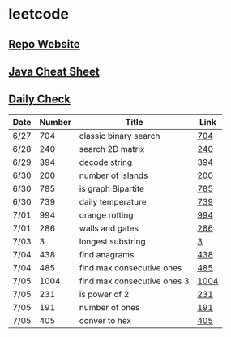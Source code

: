 # leetcode

## [Repo Website](https://simonzhang0428.github.io/leetcode/)
## [Java Cheat Sheet](CheatSheet.pdf)
## [Daily Check](DailyCheck.pdf)

| Date          | Number        |  Title                        |  Link
| -----------   | -----------   | -----------                   | ----------- |
| 6/27          | 704           | classic binary search         | [704](BinarySearch704.java)
| 6/28          | 240           | search 2D matrix              | [240](SearchMatrix240.java)
| 6/29          | 394           | decode string                 | [394](DecodeString394.java)
| 6/30          | 200           | number of islands             | [200](NumIslands200.java)
| 6/30          | 785           | is graph Bipartite            | [785](IsBipartite785.java)
| 6/30          | 739           | daily temperature             | [739](DailyTemperatures739.java)
| 7/01          | 994           | orange rotting                | [994](OrangeRotton994.java)
| 7/01          | 286           | walls and gates               | [286](WallAndGate286.java)
| 7/03          | 3             | longest substring             | [3](LengthOfLongestSubstring3.java)
| 7/04          | 438           | find anagrams                 | [438](FindAnagrams438.java)
| 7/04          | 485           | find max consecutive ones     | [485](FindMaxConsecutiveOnes485.java)
| 7/05          | 1004          | find max consecutive ones 3   | [1004](LongestOnes1004.java)
| 7/05          | 231           | is power of 2                 | [231](IsPowerOfTwo231.java)
| 7/05          | 191           | number of ones                | [191](NumberOfOnes191.java)
| 7/05          | 405           | conver to hex                 | [405](ToHex405.java)

